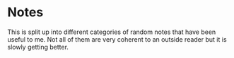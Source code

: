 # Notes

This is split up into different categories of random notes that have been useful to me.
Not all of them are very coherent to an outside reader but it is slowly getting better. 
